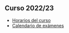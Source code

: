 ## Curso 2022/23

- [Horarios del curso](https://udcgal.sharepoint.com/:b:/s/repositoriofic/EQJCTkDffvxHnQ_4f_CoS8kBEb6-HCA6JM0KpdK7_LeK_Q?e=Om21tG)
- [Calendario de exámenes](https://udcgal.sharepoint.com/:b:/s/repositoriofic/EVUwl3uCeVtMkX08GVZnmAcBFFApZPnD0LHPIljKtY_O2A)
